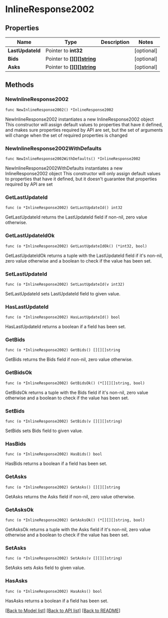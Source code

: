 # InlineResponse2002

## Properties

Name | Type | Description | Notes
------------ | ------------- | ------------- | -------------
**LastUpdateId** | Pointer to **int32** |  | [optional] 
**Bids** | Pointer to [**[][][]string**](array.md) |  | [optional] 
**Asks** | Pointer to [**[][][]string**](array.md) |  | [optional] 

## Methods

### NewInlineResponse2002

`func NewInlineResponse2002() *InlineResponse2002`

NewInlineResponse2002 instantiates a new InlineResponse2002 object
This constructor will assign default values to properties that have it defined,
and makes sure properties required by API are set, but the set of arguments
will change when the set of required properties is changed

### NewInlineResponse2002WithDefaults

`func NewInlineResponse2002WithDefaults() *InlineResponse2002`

NewInlineResponse2002WithDefaults instantiates a new InlineResponse2002 object
This constructor will only assign default values to properties that have it defined,
but it doesn't guarantee that properties required by API are set

### GetLastUpdateId

`func (o *InlineResponse2002) GetLastUpdateId() int32`

GetLastUpdateId returns the LastUpdateId field if non-nil, zero value otherwise.

### GetLastUpdateIdOk

`func (o *InlineResponse2002) GetLastUpdateIdOk() (*int32, bool)`

GetLastUpdateIdOk returns a tuple with the LastUpdateId field if it's non-nil, zero value otherwise
and a boolean to check if the value has been set.

### SetLastUpdateId

`func (o *InlineResponse2002) SetLastUpdateId(v int32)`

SetLastUpdateId sets LastUpdateId field to given value.

### HasLastUpdateId

`func (o *InlineResponse2002) HasLastUpdateId() bool`

HasLastUpdateId returns a boolean if a field has been set.

### GetBids

`func (o *InlineResponse2002) GetBids() [][][]string`

GetBids returns the Bids field if non-nil, zero value otherwise.

### GetBidsOk

`func (o *InlineResponse2002) GetBidsOk() (*[][][]string, bool)`

GetBidsOk returns a tuple with the Bids field if it's non-nil, zero value otherwise
and a boolean to check if the value has been set.

### SetBids

`func (o *InlineResponse2002) SetBids(v [][][]string)`

SetBids sets Bids field to given value.

### HasBids

`func (o *InlineResponse2002) HasBids() bool`

HasBids returns a boolean if a field has been set.

### GetAsks

`func (o *InlineResponse2002) GetAsks() [][][]string`

GetAsks returns the Asks field if non-nil, zero value otherwise.

### GetAsksOk

`func (o *InlineResponse2002) GetAsksOk() (*[][][]string, bool)`

GetAsksOk returns a tuple with the Asks field if it's non-nil, zero value otherwise
and a boolean to check if the value has been set.

### SetAsks

`func (o *InlineResponse2002) SetAsks(v [][][]string)`

SetAsks sets Asks field to given value.

### HasAsks

`func (o *InlineResponse2002) HasAsks() bool`

HasAsks returns a boolean if a field has been set.


[[Back to Model list]](../README.md#documentation-for-models) [[Back to API list]](../README.md#documentation-for-api-endpoints) [[Back to README]](../README.md)


